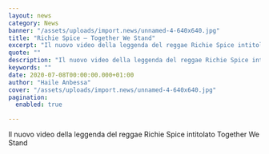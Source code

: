 ```yaml
---
layout: news
category: News
banner: "/assets/uploads/import.news/unnamed-4-640x640.jpg"
title: "Richie Spice – Together We Stand"
excerpt: "Il nuovo video della leggenda del reggae Richie Spice intitolato Together We Stand"
quote: ""
description: "Il nuovo video della leggenda del reggae Richie Spice intitolato Together We Stand"
keywords: ""
date: 2020-07-08T00:00:00.000+01:00
author: "Haile Anbessa"
cover: "/assets/uploads/import.news/unnamed-4-640x640.jpg"
pagination:
  enabled: true

---
```


Il nuovo video della leggenda del reggae Richie Spice intitolato Together We Stand